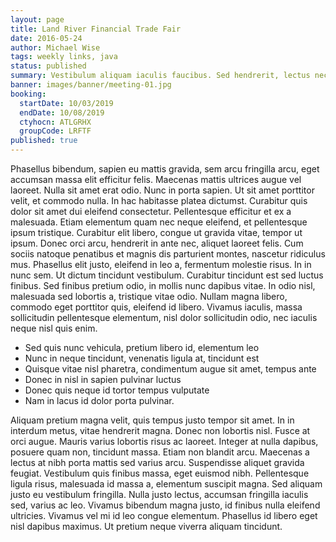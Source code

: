 ```yaml
---
layout: page
title: Land River Financial Trade Fair
date: 2016-05-24
author: Michael Wise
tags: weekly links, java
status: published
summary: Vestibulum aliquam iaculis faucibus. Sed hendrerit, lectus nec suscipit iaculis.
banner: images/banner/meeting-01.jpg
booking:
  startDate: 10/03/2019
  endDate: 10/08/2019
  ctyhocn: ATLGRHX
  groupCode: LRFTF
published: true
---
```

Phasellus bibendum, sapien eu mattis gravida, sem arcu fringilla arcu, eget accumsan massa elit efficitur felis. Maecenas mattis ultrices augue vel laoreet. Nulla sit amet erat odio. Nunc in porta sapien. Ut sit amet porttitor velit, et commodo nulla. In hac habitasse platea dictumst. Curabitur quis dolor sit amet dui eleifend consectetur.
Pellentesque efficitur et ex a malesuada. Etiam elementum quam nec neque eleifend, et pellentesque ipsum tristique. Curabitur elit libero, congue ut gravida vitae, tempor ut ipsum. Donec orci arcu, hendrerit in ante nec, aliquet laoreet felis. Cum sociis natoque penatibus et magnis dis parturient montes, nascetur ridiculus mus. Phasellus elit justo, eleifend in leo a, fermentum molestie risus. In in nunc sem. Ut dictum tincidunt vestibulum. Curabitur tincidunt est sed luctus finibus. Sed finibus pretium odio, in mollis nunc dapibus vitae. In odio nisl, malesuada sed lobortis a, tristique vitae odio. Nullam magna libero, commodo eget porttitor quis, eleifend id libero. Vivamus iaculis, massa sollicitudin pellentesque elementum, nisl dolor sollicitudin odio, nec iaculis neque nisl quis enim.

* Sed quis nunc vehicula, pretium libero id, elementum leo
* Nunc in neque tincidunt, venenatis ligula at, tincidunt est
* Quisque vitae nisl pharetra, condimentum augue sit amet, tempus ante
* Donec in nisl in sapien pulvinar luctus
* Donec quis neque id tortor tempus vulputate
* Nam in lacus id dolor porta pulvinar.

Aliquam pretium magna velit, quis tempus justo tempor sit amet. In in interdum metus, vitae hendrerit magna. Donec non lobortis nisl. Fusce at orci augue. Mauris varius lobortis risus ac laoreet. Integer at nulla dapibus, posuere quam non, tincidunt massa. Etiam non blandit arcu. Maecenas a lectus at nibh porta mattis sed varius arcu.
Suspendisse aliquet gravida feugiat. Vestibulum quis finibus massa, eget euismod nibh. Pellentesque ligula risus, malesuada id massa a, elementum suscipit magna. Sed aliquam justo eu vestibulum fringilla. Nulla justo lectus, accumsan fringilla iaculis sed, varius ac leo. Vivamus bibendum magna justo, id finibus nulla eleifend ultricies. Vivamus vel mi id leo congue elementum. Phasellus id libero eget nisl dapibus maximus. Ut pretium neque viverra aliquam tincidunt.
